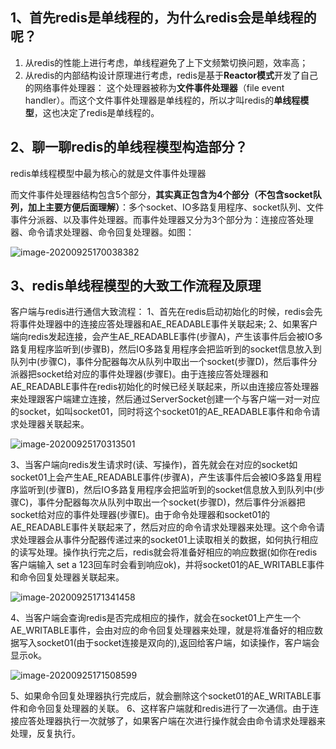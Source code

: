 ## 1、首先redis是单线程的，为什么redis会是单线程的呢？

1. 从redis的性能上进行考虑，单线程避免了上下文频繁切换问题，效率高；
2. 从redis的内部结构设计原理进行考虑，redis是基于**Reactor模式**开发了自己的网络事件处理器： 这个处理器被称为**文件事件处理器**（file event handler）。而这个文件事件处理器是单线程的，所以才叫redis的**单线程模型**，这也决定了redis是单线程的。



## 2、聊一聊redis的单线程模型构造部分？

redis单线程模型中最为核心的就是文件事件处理器

而文件事件处理器结构包含5个部分，**其实真正包含为4个部分（不包含socket队列，加上主要方便后面理解）**：多个socket、IO多路复用程序、socket队列、文件事件分派器、以及事件处理器。而事件处理器又分为3个部分为：连接应答处理器、命令请求处理器、命令回复处理器。如图：

![image-20200925170038382](https://gitee.com/fking86/images4typora/raw/master/imgs/20200925170038.png)

## 3、redis单线程模型的大致工作流程及原理

客户端与redis进行通信大致流程：
1、首先在redis启动初始化的时候，redis会先将事件处理器中的连接应答处理器和AE_READABLE事件关联起来;
2、如果客户端向redis发起连接，会产生AE_READABLE事件(步骤A)，产生该事件后会被IO多路复用程序监听到(步骤B)，然后IO多路复用程序会把监听到的socket信息放入到队列中(步骤C)，事件分配器每次从队列中取出一个socket(步骤D)，然后事件分派器把socket给对应的事件处理器(步骤E)。由于连接应答处理器和AE_READABLE事件在redis初始化的时候已经关联起来，所以由连接应答处理器来处理跟客户端建立连接，然后通过ServerSocket创建一个与客户端一对一对应的socket，如叫socket01，同时将这个socket01的AE_READABLE事件和命令请求处理器关联起来。

![image-20200925170313501](https://gitee.com/fking86/images4typora/raw/master/imgs/20200925170313.png)

3、当客户端向redis发生请求时(读、写操作)，首先就会在对应的socket如socket01上会产生AE_READABLE事件(步骤A)，产生该事件后会被IO多路复用程序监听到(步骤B)，然后IO多路复用程序会把监听到的socket信息放入到队列中(步骤C)，事件分配器每次从队列中取出一个socket(步骤D)，然后事件分派器把socket给对应的事件处理器(步骤E)。由于命令处理器和socket01的AE_READABLE事件关联起来了，然后对应的命令请求处理器来处理。这个命令请求处理器会从事件分配器传递过来的socket01上读取相关的数据，如何执行相应的读写处理。操作执行完之后，redis就会将准备好相应的响应数据(如你在redis客户端输入 set a 123回车时会看到响应ok)，并将socket01的AE_WRITABLE事件和命令回复处理器关联起来。

![image-20200925171341458](https://gitee.com/fking86/images4typora/raw/master/imgs/20200925171341.png)

4、当客户端会查询redis是否完成相应的操作，就会在socket01上产生一个AE_WRITABLE事件，会由对应的命令回复处理器来处理，就是将准备好的相应数据写入socket01(由于socket连接是双向的),返回给客户端，如读操作，客户端会显示ok。

![image-20200925171508599](https://gitee.com/fking86/images4typora/raw/master/imgs/20200925171508.png)

5、如果命令回复处理器执行完成后，就会删除这个socket01的AE_WRITABLE事件和命令回复处理器的关联。
6、这样客户端就和redis进行了一次通信。由于连接应答处理器执行一次就够了，如果客户端在次进行操作就会由命令请求处理器来处理，反复执行。